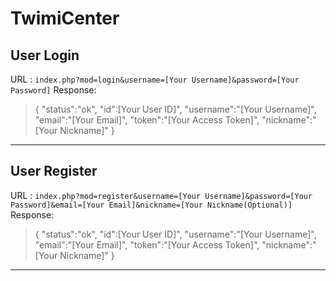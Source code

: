 # TwimiCenter

## User Login
URL : `index.php?mod=login&username=[Your Username]&password=[Your Password]`
Response:
>{
>	"status":"ok",
>	"id":[Your User ID]",
>	"username":"[Your Username]",
>	"email":"[Your Email]",
>	"token":"[Your Access Token]",
>	"nickname":"[Your Nickname]"
>}

------------


## User Register
URL : `index.php?mod=register&username=[Your Username]&password=[Your Password]&email=[Your Email]&nickname=[Your Nickname(Optional)]`
Response:
>{
>	"status":"ok",
>	"id":[Your User ID]",
>	"username":"[Your Username]",
>	"email":"[Your Email]",
>	"token":"[Your Access Token]",
>	"nickname":"[Your Nickname]"
>}


------------


